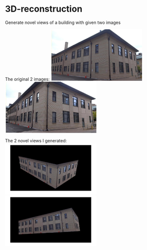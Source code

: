 # 3D-reconstruction

Generate novel views of a building with given two images

The original 2 images:
<img src ="./data/i1.jpg"  width="300" />
<img src ="./data/i2.jpg"  width="300"  />


The 2 novel views I generated:
<img src ="./Novel_view_1_of_Smith_Hall.jpg"  width="300" />
<img src ="./Novel_view_2_of_Smith_Hall.jpg"  width="300"  />
